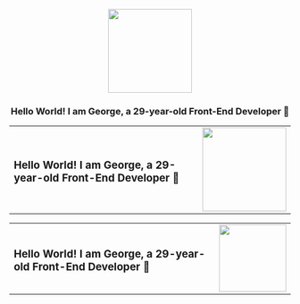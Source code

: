

<p align="center">
  <img src="https://firebasestorage.googleapis.com/v0/b/svitlospace-b21f8.appspot.com/o/portfolio%2Ffreepik__upload__95404.png?alt=media&token=e70f536a-e669-41ad-b1bb-4576c2a634a3" width="150">
</p>

<div align="center">

### Hello World! I am **George**, a 29-year-old **Front-End Developer** 🚀  

</div>
<table align="center">
  <tr>
    <td align="left">
      <h3>Hello World! I am <strong>George</strong>, a 29-year-old <strong>Front-End Developer</strong> 🚀</h3>
    </td>
    <td align="right">
      <img src="https://firebasestorage.googleapis.com/v0/b/svitlospace-b21f8.appspot.com/o/portfolio%2Ffreepik__upload__95404.png?alt=media&token=e70f536a-e669-41ad-b1bb-4576c2a634a3" width="150">
    </td>
  </tr>
</table>
<table align="center" border="0">
  <tr>
    <td>
      <h3>Hello World! I am <strong>George</strong>, a 29-year-old <strong>Front-End Developer</strong> 🚀</h3>
    </td>
    <td>
      <img src="https://firebasestorage.googleapis.com/v0/b/svitlospace-b21f8.appspot.com/o/portfolio%2Ffreepik__upload__95404.png?alt=media&token=e70f536a-e669-41ad-b1bb-4576c2a634a3" width="120">
    </td>
  </tr>
</table>

